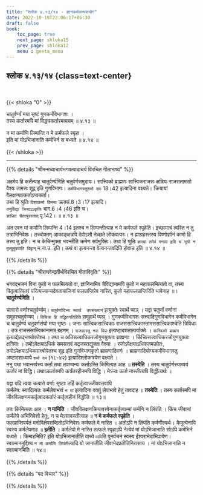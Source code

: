 ```yaml
---
title: "श्लोक ४.१३/१४ - ज्ञानकर्मसन्यसयोग"
date: 2022-10-18T22:06:17+05:30
draft: false
book:
    toc_page: true
    next_page: shloka15
    prev_page: shloka12
    menu : geeta_menu
---
```




## श्लोक ४.१३/१४ {class=text-center}

<br/>

{{< shloka  "0"  >}}

चातुर्वर्ण्यं मया सृष्टं गुणकर्मविभागशः ।  
तस्य कर्तारमपि मां विद्ध्यकर्तारमव्ययम् ॥ ४.१३ ॥

न मां कर्माणि लिम्पन्ति न मे कर्मफले स्पृहा ।  
इति मां योऽभिजानाति कर्मभिर्न स बध्यते  ॥ ४.१४ ॥

{{< /shloka >}}

---


{{% details "श्रीमन्मध्वाचार्यभगवत्पादाचर्य विरचित  गीताभाष्य" %}}

अहमेव हि कर्तेत्याह चातुर्वर्ण्यमिति चतुर्वर्णसमुदायः। 
सात्त्विको ब्राह्मणः सात्त्विकराजसः क्षत्रियः राजसतामसो वैश्यः 
तामसः शूद्र इति गुणविभागः। 
`कर्मविभागस्तुशमो दमः` 18।42 इत्यादिना वक्ष्यते। 
क्रियायां वैलक्षण्यात्कर्ताऽप्यकर्ता।   
तथा हि श्रुतिः `विश्वकर्मा विमनाः` ऋक्सं.8।3।17 इत्यादि।   
`तनुर्विद्या क्रियाऽऽकृतिः` भाग.6।4।46 इति च।   
`साधितं चैतत्पुरस्तात्` पृ.142।  ॥ ४.१३ ॥

अत एवन मां कर्माणि लिम्पन्ति 4।14 इतश्च न लिम्पन्तीत्याह न मे 
कर्मफले स्पृहेति। इच्छामात्रं त्वस्ति न तु तत्राभिनिवेशः। 
तच्चोक्तम् आकाङ्क्षन्नपि देवोऽसौ नेच्छते लोकवत्परः। न 
ह्याग्रहस्तस्य विष्णोर्ज्ञानं कामो हि तस्य तु इति। न च 
केचिन्मुक्ता भवन्तीति क्रमेण सर्वमुक्तिः। तथा हि श्रुतिः 
`ज्ञात्वा तमेवं मनसा हृदि च भूयो न मृत्युमुपयाति विद्वान्` म.ना.उ. 
इति। कथं वा इत्यनन्ता वेत्यनन्तवदिति होवाच इति   ॥ ४.१४ ॥

{{% /details %}}



{{% details "श्रीराघवेन्द्रतीर्थविरचित गीताविवृतिः" %}}

भगवद्भजनं विना कुतो न फलमित्यतो वा, ज्ञानिनामिव त्रैविद्यानामपि
कुतो न महाफलमित्यतो वा, तस्य पितृत्वात्पितरं 
परित्यज्यान्यदेवतायाजिनां फलप्राप्तिरेव नास्ति, कुतो 
महाफलप्राप्तिरिति भावेनाह ॥। **चातुर्वर्ण्यमिति** ।  

चत्वारो वर्णाश्चतुर्वर्ण्यम्‌। 
`चतुर्वर्णादिभ्यः स्वार्थ  उपसंख्यानं` इत्युक्तेः स्वार्थे ष्यञ्‌  । 
यद्वा चतुर्णां वर्णानां समूहश्चतुर्वण्यम्‌ । 
`विचित्रा हि तद्धितगतिरिति` समूहार्थे ष्यञ्‌ । 
गुणकर्मविभागशः सत्त्वादिगुणविभागेन
कर्मविभागेन च चातुर्वर्ण्य चतुवर्णसंघो मया सृष्टः । 
जनाः सात्त्विकसात्त्विकाः
राजससात्त्विकास्तामससात्त्विकाश्चेति त्रिविधाः । 
तत्र राजससात्त्विकानामत्र ग्रहणम्‌ । `राजसास्तु नरा विप्रा` 
इत्यष्टादशतात्पर्याक्तेः । `सात्त्विको ब्राह्मण`
इत्याद्येतद्भाष्योक्तेश्च । 
तथा च अतिसत्त्वाधिकरजोगुणयुक्ताः ब्राह्मणाः ।
किंचित्सत्त्वाधिकरजोगुणयुक्ताः क्षत्रियाः । तमोऽपेक्षयाऽधिकं समसत्तवं
यद्रजस्तद्युक्ता वैश्याः । रजोऽपेक्षयाऽधिकतमउपेतः,
तमोऽपेक्षयाऽधिकसत्त्वोपेतश्च शूद्र इति गुणविभागकृतो ब्राह्मणादिवर्णः ।
ब्राह्मणादियोग्यकर्मविभागस्तु अष्टादशाध्याये `शमो दम` (१८-४२)
इत्यादिश्लोकत्रयेण वक्ष्यते ।   
ननु यथा भवान्सर्वस्य कर्ता तथा तवाप्यन्यः
कर्ताऽस्ति किमित्यत आह ॥  **तस्येति** । 
तस्य चातुर्वर्णस्याव्ययं कर्तारं मां विद्धि। 
तथाऽकर्तारमपि कर्त्रंतरहीनमपि विद्धि । मेऽन्यः कर्ता नास्तीत्यपि
विद्धीत्यर्थः ।   

यद्वा यदि त्वया चत्वारो वर्णाः सृष्टाः तर्हि कर्तृत्वाज्जीववत्तवापि  
कर्मलेप: स्यादित्यतः कर्मलेपाभावं `न मां` इत्यादिना वक्तुं लेपाभावे 
हेतुं तावदाह ॥ **तस्येति** । तस्य कर्तारमपि मां 
जीवविलक्षणमकर्तृत्वादकर्तारं  कर्तृत्वहीनं विद्धीति ॥ १३॥


ततः किमित्यतः आह । **न मामिति** । जीवविलक्षणक्रियावत्त्वेनाकर्तृत्वान्मां कर्मणि न लिंपंति । 
किंच जीवानां कर्मलेपे अभिनिवेशो हेतुः,  न च मेऽसावस्तीत्याह ॥
**न मे कर्मफले स्पृहेति** ।   
फलप्राप्तिपर्यतं मनोविक्षेपशब्दितोऽभिनिवेशः कर्मफले मे नास्ति । 
अतोऽपि न लिंपंति कर्मणीत्यर्थः। कैमुत्येनापि  स्वस्य कर्मलेपमाह ॥ 
**इतीति** । कर्मलेपो मे नास्ति तत्फले स्पृहाऽपि नेत्येवं 
मां योऽभिजानाति सोऽपि कर्मभिर्न बध्यते ।
किम्वहमिति? इति योऽभिजानातीति वाच्ये `मामि`ति पुनर्वचनं स्वस्य
ईश्वराभेदाभिप्रायेण। स्वात्मानमुद्दिश्य `न मा कर्माणि लिंपंती`त्यादि
यो जानातीति जीवाभेदप्रतीतिनिरासाय । मां योऽभिजानाति न 
स्वात्मानमिति ॥ १४॥

{{% /details %}}



{{% details "पद विचार" %}}


{{% /details %}}
